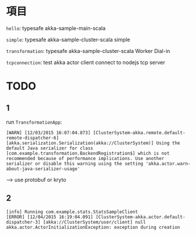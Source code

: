 # 項目

`hello`: typesafe akka-sample-main-scala

`simple`: typesafe akka-sample-cluster-scala simple 

`transformation`: typesafe akka-sample-cluster-scala Worker Dial-in

`tcpconnection`: test akka actor client connect to nodejs  tcp server


# TODO  

## 1

run `TransformationApp`: 

```
[WARN] [12/03/2015 16:07:04.873] [ClusterSystem-akka.remote.default-remote-dispatcher-6] [akka.serialization.Serialization(akka://ClusterSystem)] Using the default Java serializer for class [com.example.transformation.BackendRegistration$] which is not recommended because of performance implications. Use another serializer or disable this warning using the setting 'akka.actor.warn-about-java-serializer-usage'
```

--> use protobuf or kryto 

## 2  

```
[info] Running com.example.stats.StatsSampleClient
[ERROR] [12/04/2015 16:19:04.091] [ClusterSystem-akka.actor.default-dispatcher-3] [akka://ClusterSystem/user/client] null
akka.actor.ActorInitializationException: exception during creation
```
